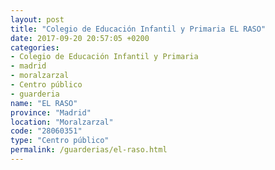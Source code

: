 ```yaml
---
layout: post
title: "Colegio de Educación Infantil y Primaria EL RASO"
date: 2017-09-20 20:57:05 +0200
categories:
- Colegio de Educación Infantil y Primaria
- madrid
- moralzarzal
- Centro público
- guarderia
name: "EL RASO"
province: "Madrid"
location: "Moralzarzal"
code: "28060351"
type: "Centro público"
permalink: /guarderias/el-raso.html
---
```

